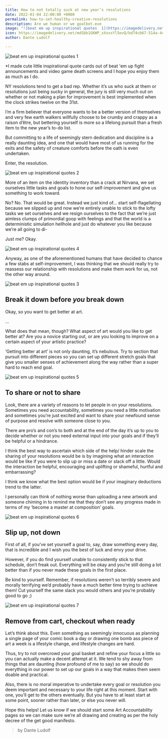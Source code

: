 ```yaml
---
title: How to not totally suck at new year’s resolutions
date: 2022-01-04 22:00:00 +0000
permalink: how-to-set-healthy-creative-resolutions
description: Are we human or we goalbot.exe
image: "![beat em up inspirational quotes  1](https://imagedelivery.net/mdSbb1GKWP_xXxxsYl5evQ/bd74cb67-514a-4ceb-ede1-ba8ce285fd00/optimised)"
icon: https://imagedelivery.net/mdSbb1GKWP_xXxxsYl5evQ/bd74cb67-514a-4ceb-ede1-ba8ce285fd00/icon
author: Dante Ludolf

---
```

![beat em up inspirational quotes  1](https://imagedelivery.net/mdSbb1GKWP_xXxxsYl5evQ/bd74cb67-514a-4ceb-ede1-ba8ce285fd00/optimised)

\*I made cute little inspirational quote cards out of beat 'em up fight announcements and video game death screens and I hope you enjoy them as much as I do.

NY resolutions tend to get a bad rep. Whether it’s us who suck at them or resolutions just being sucky in general, the jury is still very much out on whether or not making a plan for improvement is best implemented when the clock strikes twelve on the 31st.

I’m a firm believer that everyone wants to be a better version of themselves and very few earth walkers willfully choose to be crumby and crappy as a raison d’être, but bettering yourself is more so a lifelong pursuit than a fresh item to the new year’s to-do list.

But committing to a life of seemingly stern dedication and discipline is a really daunting idea, and one that would have most of us running for the exits and the safety of creature comforts before the oath is even undertaken.

Enter, the resolution.

![beat em up inspirational quotes  2](https://imagedelivery.net/mdSbb1GKWP_xXxxsYl5evQ/be4c0f2a-e73b-46d8-cdc1-9c8c50c38c00/optimised)

More of an item on the identity inventory than a crack at Nirvana, we set ourselves little tasks and goals to hone our self-improvement and give us something to work toward.

No? No. That would be great. Instead we just kind of… start self-flagellating because we slipped up and now we’re entirely unable to stick to the lofty tasks we set ourselves and we resign ourselves to the fact that we’re just aimless clumps of primordial goop with feelings and that the world is a deterministic simulation hellhole and just do whatever you like because we’re all going to di-

Just me? Okay.

![beat em up inspirational quotes  4](https://imagedelivery.net/mdSbb1GKWP_xXxxsYl5evQ/b1309d35-bb9d-4c26-2998-7f54ea939200/optimised)

Anyway, as one of the aforementioned humans that have decided to chance a few stabs at self-improvement, I was thinking that we should really try to reassess our relationship with resolutions and make them work for us, not the other way around.

![beat em up inspirational quotes  3](https://imagedelivery.net/mdSbb1GKWP_xXxxsYl5evQ/9a538a69-ba17-4a9d-bcc8-b9d33e1c1800/optimised)

## Break it down before _you_ break down

Okay, so you want to get better at art.

…

What does that mean, though? What aspect of art would you like to get better at? Are you a novice starting out, or are you looking to improve on a certain aspect of your artistic practice?

‘Getting better at art’ is not only daunting, it’s nebulous. Try to section that pursuit into different pieces so you can set up different stretch goals that give you smaller senses of achievement along the way rather than a super hard to reach end goal.

![beat em up inspirational quotes  5](https://imagedelivery.net/mdSbb1GKWP_xXxxsYl5evQ/0e576607-8a0f-47ef-8d0f-aa14f0233700/optimised)

## To share or not to share

Look, there are a variety of reasons to let people in on your resolutions. Sometimes you need accountability, sometimes you need a little motivation and sometimes you’re just excited and want to share your newfound sense of purpose and resolve with someone close to you.

There are pro’s and con’s to both and at the end of the day it’s up to you to decide whether or not you need external input into your goals and if they’ll be helpful or a hindrance.

I think the best way to ascertain which side of the help/ hinder scale the sharing of your resolutions would be is by imagining what an interaction would be like if you were to slip up or miss a date or slack off a little. Would the interaction be helpful, encouraging and uplifting or shameful, hurtful and embarrassing?

I think we know what the best option would be if your imaginary deductions trend to the latter.

I personally can think of nothing worse than uploading a new artwork and someone chiming in to remind me that they don’t see any progress made in terms of my ‘become a master at composition’ goals.

![beat em up inspirational quotes  6](https://imagedelivery.net/mdSbb1GKWP_xXxxsYl5evQ/a64f2579-7a11-4d31-f672-a28911848e00/optimised)

## Slip up, not down

First of all, if you’ve set yourself a goal to, say, draw something every day, that is incredible and I wish you the best of luck and envy your drive.

However, if you do find yourself unable to consistently stick to that schedule, don’t freak out. Everything will be okay and you’re still doing a lot better than if you never made these goals in the first place.

Be kind to yourself. Remember, if resolutions weren’t so terribly severe and morally terrifying we’d probably have a much better time trying to achieve them! Cut yourself the same slack you would others and you’re probably good to go ;)

![beat em up inspirational quotes  7](https://imagedelivery.net/mdSbb1GKWP_xXxxsYl5evQ/5c31266c-f23f-435d-ad23-1422609d8600/optimised)

## Remove from cart, checkout when ready

Let’s think about this. Even something as seemingly innocuous as planning a single page of your comic book a day or drawing one bomb ass piece of art a week is a lifestyle change, and lifestyle changes are hard.

Thus, try to not overcrowd your goal basket and refine your focus a little so you can actually make a decent attempt at it. We tend to shy away from things that are daunting (how profound of me to say) so we should do everything in our power to set up our goals in a way that makes them seem doable and practical.

Also, there is no moral imperative to undertake every goal or resolution you deem important and necessary to your life right at this moment. Start with one, you’ll get to the others eventually. But you have to at least start at some point, sooner rather than later, or else you never will.

Hope this helps! Let us know if we should start some Art Accountability pages so we can make sure we’re all drawing and creating as per the holy decree of the get good manifesto.

> by Dante Ludolf